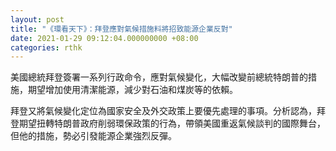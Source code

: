 ```yaml
---
layout: post
title: "《環看天下》：拜登應對氣候措施料將招致能源企業反對"
date: 2021-01-29 09:12:04.000000000 +08:00
categories: rthk
---
```


美國總統拜登簽署一系列行政命令，應對氣候變化，大幅改變前總統特朗普的措施，期望增加使用清潔能源，減少對石油和煤炭等的依賴。

拜登又將氣候變化定位為國家安全及外交政策上要優先處理的事項。分析認為，拜登期望扭轉特朗普政府削弱環保政策的行為，帶領美國重返氣候談判的國際舞台，但他的措施，勢必引發能源企業強烈反彈。
